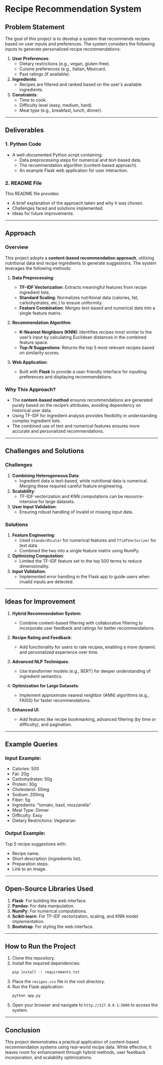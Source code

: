 # Recipe Recommendation System

## Problem Statement
The goal of this project is to develop a system that recommends recipes based on user inputs and preferences. The system considers the following inputs to generate personalized recipe recommendations:

1. **User Preferences**:
   - Dietary restrictions (e.g., vegan, gluten-free).
   - Cuisine preferences (e.g., Italian, Mexican).
   - Past ratings (if available).
2. **Ingredients**:
   - Recipes are filtered and ranked based on the user's available ingredients.
3. **Constraints**:
   - Time to cook.
   - Difficulty level (easy, medium, hard).
   - Meal type (e.g., breakfast, lunch, dinner).

---

## Deliverables

### 1. Python Code
- A well-documented Python script containing:
  - Data preprocessing steps for numerical and text-based data.
  - The recommendation algorithm (content-based approach).
  - An example Flask web application for user interaction.

### 2. README File
This README file provides:
- A brief explanation of the approach taken and why it was chosen.
- Challenges faced and solutions implemented.
- Ideas for future improvements.

---

## Approach

### Overview
This project adopts a **content-based recommendation approach**, utilizing nutritional data and recipe ingredients to generate suggestions. The system leverages the following methods:

1. **Data Preprocessing**:
   - **TF-IDF Vectorization**: Extracts meaningful features from recipe ingredient lists.
   - **Standard Scaling**: Normalizes nutritional data (calories, fat, carbohydrates, etc.) to ensure uniformity.
   - **Feature Combination**: Merges text-based and numerical data into a single feature matrix.

2. **Recommendation Algorithm**:
   - **K-Nearest Neighbors (KNN)**: Identifies recipes most similar to the user’s input by calculating Euclidean distances in the combined feature space.
   - **Top-N Suggestions**: Returns the top 5 most relevant recipes based on similarity scores.

3. **Web Application**:
   - Built with **Flask** to provide a user-friendly interface for inputting preferences and displaying recommendations.

### Why This Approach?
- The **content-based method** ensures recommendations are generated purely based on the recipe’s attributes, avoiding dependency on historical user data.
- Using TF-IDF for ingredient analysis provides flexibility in understanding complex ingredient lists.
- The combined use of text and numerical features ensures more accurate and personalized recommendations.

---

## Challenges and Solutions

### Challenges
1. **Combining Heterogeneous Data**:
   - Ingredient data is text-based, while nutritional data is numerical. Merging these required careful feature engineering.
2. **Scalability**:
   - TF-IDF vectorization and KNN computations can be resource-intensive for large datasets.
3. **User Input Validation**:
   - Ensuring robust handling of invalid or missing input data.

### Solutions
1. **Feature Engineering**:
   - Used `StandardScaler` for numerical features and `TfidfVectorizer` for text data.
   - Combined the two into a single feature matrix using NumPy.
2. **Optimizing Computation**:
   - Limited the TF-IDF feature set to the top 500 terms to reduce dimensionality.
3. **Input Validation**:
   - Implemented error handling in the Flask app to guide users when invalid inputs are detected.

---

## Ideas for Improvement

1. **Hybrid Recommendation System**:
   - Combine content-based filtering with collaborative filtering to incorporate user feedback and ratings for better recommendations.

2. **Recipe Rating and Feedback**:
   - Add functionality for users to rate recipes, enabling a more dynamic and personalized experience over time.

3. **Advanced NLP Techniques**:
   - Use transformer models (e.g., BERT) for deeper understanding of ingredient semantics.

4. **Optimization for Large Datasets**:
   - Implement approximate nearest neighbor (ANN) algorithms (e.g., FAISS) for faster recommendations.

5. **Enhanced UI**:
   - Add features like recipe bookmarking, advanced filtering (by time or difficulty), and pagination.

---

## Example Queries

### Input Example:
- Calories: 500
- Fat: 20g
- Carbohydrates: 50g
- Protein: 30g
- Cholesterol: 50mg
- Sodium: 200mg
- Fiber: 5g
- Ingredients: "tomato, basil, mozzarella"
- Meal Type: Dinner
- Difficulty: Easy
- Dietary Restrictions: Vegetarian

### Output Example:
Top 5 recipe suggestions with:
- Recipe name.
- Short description (ingredients list).
- Preparation steps.
- Link to an image.

---

## Open-Source Libraries Used
1. **Flask**: For building the web interface.
2. **Pandas**: For data manipulation.
3. **NumPy**: For numerical computations.
4. **Scikit-learn**: For TF-IDF vectorization, scaling, and KNN model implementation.
5. **Bootstrap**: For styling the web interface.

---

## How to Run the Project
1. Clone this repository.
2. Install the required dependencies:
   ```bash
   pip install -r requirements.txt
   ```
3. Place the `recipes.csv` file in the root directory.
4. Run the Flask application:
   ```bash
   python app.py
   ```
5. Open your browser and navigate to `http://127.0.0.1:5000` to access the system.

---

## Conclusion
This project demonstrates a practical application of content-based recommendation systems using real-world recipe data. While effective, it leaves room for enhancement through hybrid methods, user feedback incorporation, and scalability optimizations.

